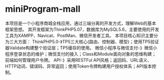 # miniProgram-mall
本项目是一个小程序商城全栈应用，通过三端分离的开发方式，理解Web的基本框架思想。 其开发框架为ThinkPHP5.07，数据库为MySQL5.6，主要使用的开发工具为XAMPP、Navicat、PostMan、微信开发者工具。 本项目核心知识主要分为三大方面： ThinkPHP5.0-》TP5三大核心(路由、控制器、模型)；使用TP5验证器Validate构建整个验证层；TP5缓存的使用。 微信小程序与微信支付-》微信小程序登录状态的维护；微信支付的接入；Class和Module面向对象的思维构建；前端如何管理用户令牌。 API-》采用RESTFul API风格；返回码、URL语义、HTTP动词、错误码、异常返回；使用Token令牌构建用户授权体系；API版本控制。
